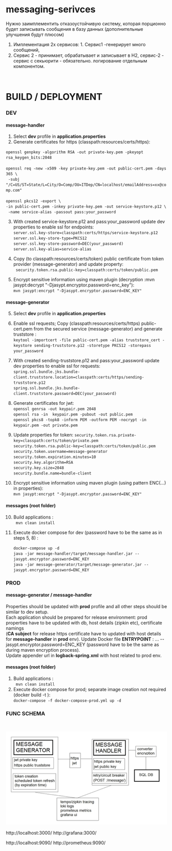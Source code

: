 # messaging-serivces
Нужно заимплементить отказоустойчивую систему, которая порционно будет записывать сообщения в базу данных (дополнительные улучшения будут плюсом)
1. Имплементация 2х сервисов: 1. Сервис1 -генерирует много сообщений,  
2. Сервис 2 - принимает, обрабатывает и записывает в Н2, сервис-2 - сервис с секьюрити - обязательно. 
логирование отдельным компонентом.
<br/>



# BUILD / DEPLOYMENT
### DEV
#### message-handler
1. Select **dev** profile in **application.properties**
2. Generate certificates for https (classpath:resources/certs/https): <br/>

``openssl genpkey -algorithm RSA -out private-key.pem -pkeyopt rsa_keygen_bits:2048`` <br/><br/>
``openssl req -new -x509 -key private-key.pem -out public-cert.pem -days 365 \`` <br/>
`` -subj "/C=US/ST=State/L=City/O=Comp/OU=ITDep/CN=localhost/emailAddress=xx@comp.com"`` <br/><br/>
``openssl pkcs12 -export \ ``<br/> 
`` -in public-cert.pem -inkey private-key.pem -out service-keystore.p12 \ ``<br/> 
`` -name service-alias -passout pass:your_password`` <br/>

3. With created service-keystore.p12 and pass:your_password update dev properties to enable ssl for endpoints:<br/>
``server.ssl.key-store=classpath:certs/https/service-keystore.p12`` <br/>
``server.ssl.key-store-type=PKCS12`` <br/>
``server.ssl.key-store-password=DEC(your_password)`` <br/>
``server.ssl.key-alias=service-alias`` <br/>

4. Copy (to classpath:resources/certs/token) public certificate from token provider (message-generator) and update property: <br/>
`` security.token.rsa.public-key=classpath:certs/token/public.pem`` <br/>

5. Encrypt sensitive information using maven plugin  (decryption :mvn jasypt:decrypt "-Djasypt.encryptor.password=enc_key"): <br/>
   ``mvn jasypt:encrypt "-Djasypt.encryptor.password=ENC_KEY"`` <br/>

#### message-generator
5. Select **dev** profile in **application.properties**
6. Enable ssl requests; Copy (classpath:resources/certs/https) public-cert.pem from the secured service (message-generator) and 
generate truststore : <br/>
``keytool -importcert -file public-cert.pem -alias truststore_cert -keystore sending-truststore.p12 -storetype PKCS12 -storepass your_password`` <br/>

7. With created sending-truststore.p12 and pass:your_password update dev properties to enable ssl for requests:
``spring.ssl.bundle.jks.bundle-client.truststore.location=classpath:certs/https/sending-truststore.p12`` <br/>
``spring.ssl.bundle.jks.bundle-client.truststore.password=DEC(your_password)`` <br/>
8. Generate certificates for jwt:<br/>
``openssl genrsa -out keypair.pem 2048`` <br/>
``openssl rsa -in  keypair.pem -pubout -out public.pem`` <br/>
``openssl pkcs8 -topk8 -inform PEM -outform PEM -nocrypt -in keypair.pem -out private.pem`` <br/>

9. Update properties for token:
   ``security.token.rsa.private-key=classpath:certs/token/private.pem`` <br/>
   ``security.token.rsa.public-key=classpath:certs/token/public.pem`` <br/>
   ``security.token.username=message-generator`` <br/>
   ``security.token.expiration.minutes=10`` <br/>
   ``security.key.algorithm=RSA`` <br/>
   ``security.key.size=2048`` <br/>
   ``security.bundle.name=bundle-client`` <br/>

9. Encrypt sensitive information using maven plugin (using pattern ENC(...) in properties):  <br/>
   ``mvn jasypt:encrypt "-Djasypt.encryptor.password=ENC_KEY"`` <br/>

#### messages (root folder)
10. Build applications : <br/>
   `` mvn clean install`` <br/>
11. Execute docker compose for dev (password have to be the same as in steps 5, 8) : <br/>

    ``docker-compose up -d`` <br/>
    ``java -jar message-handler/target/message-handler.jar --jasypt.encryptor.password=ENC_KEY`` <br/>
    ``java -jar message-generator/target/message-generator.jar --jasypt.encryptor.password=ENC_KEY`` <br/>
### PROD
#### message-generator / message-handler
Properties should be updated with **prod** profile and all other steps should be similar to dev setup.<br/>
Each application should be prepared for release environment: prod properties have to be updated with db, host details (zipkin etc), certificate namings <br/>
(**CA subject** for release https certificate have to updated with host details for **message-handler** in **prod** env).
Update Docker file **ENTRYPOINT** : ... --jasypt.encryptor.password=ENC_KEY  (password have to be the same as during maven encryption process). <br/>
Update appender url in **logback-spring.xml** with host related to prod env.
#### messages (root folder)
1. Build applications : <br/>
    `` mvn clean install`` <br/>
2. Execute docker compose for prod; separate image creation not required (docker build -t <name>): <br/>
``docker-compose -f docker-compose-prod.yml up -d`` <br/>
### FUNC SCHEMA
<br/>
<p align="center">
  <img src="https://github.com/Balagurovskiy/messaging-serivces/blob/24f41d51ec9a8fd5826d9712550dd2816f03b958/scheme.jpg" title="hover text">
</p>

http://localhost:3000/
http://grafana:3000/

http://localhost:9090/
http://prometheus:9090/
